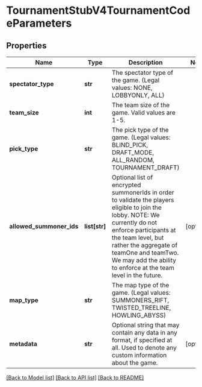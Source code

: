 # TournamentStubV4TournamentCodeParameters

## Properties
Name | Type | Description | Notes
------------ | ------------- | ------------- | -------------
**spectator_type** | **str** | The spectator type of the game.              (Legal values:  NONE,  LOBBYONLY,  ALL) | 
**team_size** | **int** | The team size of the game. Valid values are 1-5. | 
**pick_type** | **str** | The pick type of the game.              (Legal values:  BLIND_PICK,  DRAFT_MODE,  ALL_RANDOM,  TOURNAMENT_DRAFT) | 
**allowed_summoner_ids** | **list[str]** | Optional list of encrypted summonerIds in order to validate the players eligible to join the lobby. NOTE: We currently do not enforce participants at the team level, but rather the aggregate of teamOne and teamTwo. We may add the ability to enforce at the team level in the future. | [optional] 
**map_type** | **str** | The map type of the game.              (Legal values:  SUMMONERS_RIFT,  TWISTED_TREELINE,  HOWLING_ABYSS) | 
**metadata** | **str** | Optional string that may contain any data in any format, if specified at all. Used to denote any custom information about the game. | [optional] 

[[Back to Model list]](../README.md#documentation-for-models) [[Back to API list]](../README.md#documentation-for-api-endpoints) [[Back to README]](../README.md)



